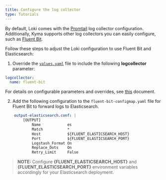 ```yaml
---
title: Configure the log collector
type: Tutorials
---
```


By default, Loki comes with the [Promtail](https://github.com/grafana/loki) log collector configuration. Additionally, Kyma supports other log collectors you can easily configure, such as [Fluent Bit](https://fluentbit.io/).

Follow these steps to adjust the Loki configuration to use Fluent Bit and Elasticsearch:

1. Override the [`values.yaml`](https://github.com/kyma-project/kyma/blob/master/resources/logging/values.yaml) file to include the following **logcollector** parameter:
```yaml
logcollector:
  name: fluent-bit
```
For details on configurable parameters and overrides, see [this](/components/logging/#configuration-configuration) document.

2. Add the following configuration to the `fluent-bit-configmap.yaml` file for Fluent Bit to forward logs to Elasticsearch. 

```yaml
    output-elasticsearch.conf: |
        [OUTPUT]
            Name            es
            Match           *
            Host            ${FLUENT_ELASTICSEARCH_HOST}
            Port            ${FLUENT_ELASTICSEARCH_PORT}
            Logstash_Format On
            Replace_Dots    On
            Retry_Limit     False
```

>**NOTE:** Configure **{FLUENT_ELASTICSEARCH_HOST}** and  **{FLUENT_ELASTICSEARCH_PORT}**  environment variables accordingly for your Elasticsearch deployment.
